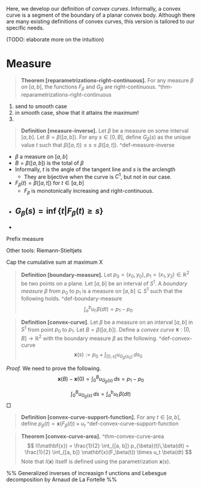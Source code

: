 Here, we develop our definition of _convex curves_. Informally, a convex curve is a segment of the boundary of a planar convex body. Although there are many existing definitions of convex curves, this version is tailored to our specific needs.

(TODO: elaborate more on the intuition)

# Measure


> __Theorem [reparametrizations-right-continuous].__ For any measure $\beta$ on $[a, b]$, the functions $F_\beta$ and $G_\beta$ are right-continuous. ^thm-reparametrizations-right-continuous

1. send to smooth case
2. in smooth case, show that it attains the maximum!
3. 

> __Definition [measure-inverse].__ Let $\beta$ be a measure on some interval $[a, b]$. Let $B = \beta([a, b])$. For any $s \in [0, B]$, define $G_\beta(s)$ as the unique value $t$ such that $\beta([a, t)) \leq s \leq \beta([a, t])$. ^def-measure-inverse

- $\beta$ a measure on $[a, b]$
- $B = \beta([a, b])$ is the total of $\beta$ 
- Informally, $t$ is the angle of the tangent line and $s$ is the arclength
	- They are bijective when the curve is $C^1$, but not in our case.
- $F_\beta(t) = \beta([a, t])$ for $t \in [a, b]$
	- $F_\beta$ is monotonically increasing and right-continuous.
- $G_\beta(s) = \inf \left\{ t | F_{\beta}(t) \geq s \right\}$
	- 
- 


Prefix measure

Other tools: Riemann-Stieltjets

Cap the cumulative sum at maximum X

> __Definition [boundary-measure].__ Let $p_0 = (x_0, y_0), p_1 = (x_1, y_2) \in \mathbb{R}^2$ be two points on a plane. Let $[a, b]$ be an interval of $S^1$. A _boundary measure_ $\beta$ from $p_0$ to $p_1$ is a measure on $[a, b] \subseteq S^1$ such that the following holds. ^def-boundary-measure
$$
\int_{a}^{b} u_t \, \beta(dt) = p_1 - p_0
$$

> __Definition [convex-curve].__ Let $\beta$ be a measure on an interval $[a, b]$ in $S^1$ from point $p_0$ to $p_1$. Let $B = \beta([a, b])$. Define a _convex curve_ $\mathbf{x} : [0, B] \to \mathbb{R}^2$ with the boundary measure $\beta$ as the following. ^def-convex-curve
$$
\mathbf{x}(s) := p_0 + \int_{[0, s]} u_{G_{\beta}(s_0)} \, ds_0
$$

_Proof._ We need to prove the following.
$$
\mathbf{x}(B) - \mathbf{x}(0) = \int_{0}^{B} u_{G_{\beta}(s)} \, ds = p_{1} - p_{0}
$$

$$
\int_{0}^{B} u_{G_{\beta}(s)} \, ds = \int_{a}^{b}u_t\,\beta(dt)
$$
□

> __Definition [convex-curve-support-function].__ For any $t \in [a, b]$, define $p_\beta(t) =\mathbf{x}(F_\beta(t)) \times u_t$ ^def-convex-curve-support-function

> __Theorem [convex-curve-area].__ ^thm-convex-curve-area
$$
I(\mathbf{x}) = \frac{1}{2} \int_{[a, b]} p_{\beta}(t)\,\beta(dt) = \frac{1}{2} \int_{[a, b]} \mathbf{x}(F_\beta(t)) \times u_t \beta(dt)
$$
> Note that $I(\mathbf{x})$ itself is defined using the parametrization $\mathbf{x}(s)$.

%%
Generalized inverses of increasign f unctions and Lebesgue decomposition by Arnaud de La Fortelle
%%